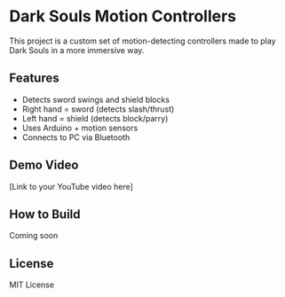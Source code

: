 # Dark Souls Motion Controllers

This project is a custom set of motion-detecting controllers made to play Dark Souls in a more immersive way.

## Features
- Detects sword swings and shield blocks
 - Right hand = sword (detects slash/thrust)
 - Left hand = shield (detects block/parry)
- Uses Arduino + motion sensors
- Connects to PC via Bluetooth

## Demo Video
[Link to your YouTube video here]

## How to Build
Coming soon

## License
MIT License
